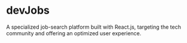 # devJobs
A specialized job-search platform built with React.js, targeting the tech community and offering an optimized user experience. 
